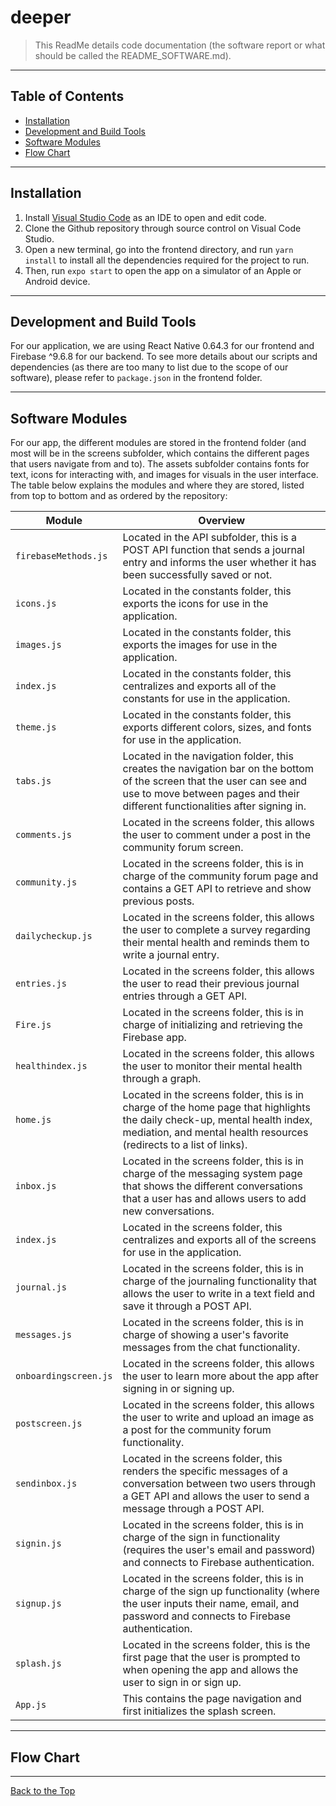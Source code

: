 # deeper

> This ReadMe details code documentation (the software report or what should be called the README_SOFTWARE.md). 

---


## Table of Contents

- [Installation](#installation)
- [Development and Build Tools](#development-and-build-tools)
- [Software Modules](#software-modules)
- [Flow Chart](#flow-chart)

---

## Installation

1. Install [Visual Studio Code](https://code.visualstudio.com/) as an IDE to open and edit code. 
2. Clone the Github repository through source control on Visual Code Studio. 
3. Open a new terminal, go into the frontend directory, and run ``yarn install`` to install all the dependencies required for the project to run. 
4. Then, run ``expo start`` to open the app on a simulator of an Apple or Android device.

---

## Development and Build Tools

For our application, we are using React Native 0.64.3 for our frontend and Firebase ^9.6.8 for our backend. To see more details about our scripts and dependencies (as there are too many to list due to the scope of our software), please refer to ``package.json`` in the frontend folder. 

---

## Software Modules

For our app, the different modules are stored in the frontend folder (and most will be in the screens subfolder, which contains the different pages that users navigate from and to). The assets subfolder contains fonts for text, icons for interacting with, and images for visuals in the user interface. The table below explains the modules and where they are stored, listed from top to bottom and as ordered by the repository:

| Module | Overview |
| --- | --- |
| `firebaseMethods.js` | Located in the API subfolder, this is a POST API function that sends a journal entry and informs the user whether it has been successfully saved or not. |
| `icons.js` | Located in the constants folder, this exports the icons for use in the application. |
| `images.js` | Located in the constants folder, this exports the images for use in the application. |
| `index.js` | Located in the constants folder, this centralizes and exports all of the constants for use in the application. |
| `theme.js` | Located in the constants folder, this exports different colors, sizes, and fonts for use in the application. |
| `tabs.js` | Located in the navigation folder, this creates the navigation bar on the bottom of the screen that the user can see and use to move between pages and their different functionalities after signing in. |
| `comments.js` | Located in the screens folder, this allows the user to comment under a post in the community forum screen. |
| `community.js` | Located in the screens folder, this is in charge of the community forum page and contains a GET API to retrieve and show previous posts. |
| `dailycheckup.js` | Located in the screens folder, this allows the user to complete a survey regarding their mental health and reminds them to write a journal entry. |
| `entries.js` | Located in the screens folder, this allows the user to read their previous journal entries through a GET API. |
| `Fire.js` | Located in the screens folder, this is in charge of initializing and retrieving the Firebase app. |
| `healthindex.js` | Located in the screens folder, this allows the user to monitor their mental health through a graph. |
| `home.js` | Located in the screens folder, this is in charge of the home page that highlights the daily check-up, mental health index, mediation, and mental health resources (redirects to a list of links). |
| `inbox.js` | Located in the screens folder, this is in charge of the messaging system page that shows the different conversations that a user has and allows users to add new conversations. |
| `index.js` | Located in the screens folder, this centralizes and exports all of the screens for use in the application. |
| `journal.js` | Located in the screens folder, this is in charge of the journaling functionality that allows the user to write in a text field and save it through a POST API. |
| `messages.js` | Located in the screens folder, this is in charge of showing a user's favorite messages from the chat functionality. |
| `onboardingscreen.js` | Located in the screens folder, this allows the user to learn more about the app after signing in or signing up. |
| `postscreen.js` | Located in the screens folder, this allows the user to write and upload an image as a post for the community forum functionality. |
| `sendinbox.js` | Located in the screens folder, this renders the specific messages of a conversation between two users through a GET API and allows the user to send a message through a POST API. |
| `signin.js` | Located in the screens folder, this is in charge of the sign in functionality (requires the user's email and password) and connects to Firebase authentication. |
| `signup.js` | Located in the screens folder, this is in charge of the sign up functionality (where the user inputs their name, email, and password and connects to Firebase authentication. |
| `splash.js` | Located in the screens folder, this is the first page that the user is prompted to when opening the app and allows the user to sign in or sign up. |
| `App.js` | This contains the page navigation and first initializes the splash screen. |


---

## Flow Chart

---

[Back to the Top](#README_SOFTWARE)

